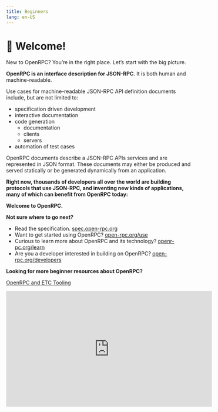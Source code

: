 ```yaml
---
title: Beginners
lang: en-US
---
```


# 👋 Welcome!

New to OpenRPC? You’re in the right place. Let’s start with the big picture.

**OpenRPC is an interface description for JSON-RPC**. It is both human and machine-readable.

Use cases for machine-readable JSON-RPC API definition documents include, but are not limited to:

- specification driven development
- interactive documentation
- code generation 
  - documentation
  - clients
  - servers
- automation of test cases

OpenRPC documents describe a JSON-RPC APIs services and are represented in JSON format. These documents may either be produced and served statically or be generated dynamically from an application.

**Right now, thousands of developers all over the world are building protocols that use JSON-RPC, and inventing new kinds of applications, many of which can benefit from OpenRPC today:**

**Welcome to OpenRPC.**

**Not sure where to go next?**

- Read the specification. [spec.open-rpc.org](http://spec.open-rpc.org#introduction)
- Want to get started using OpenRPC? [open-rpc.org/use](/use/)
- Curious to learn more about OpenRPC and its technology? [openr-pc.org/learn](/learn/)
- Are you a developer interested in building on OpenRPC? [open-rpc.org/developers](/developers/)

**Looking for more beginner resources about OpenRPC?**

[OpenRPC and ETC Tooling](https://youtu.be/UgSPMZ9FQ4Q?t=379)
<iframe width="560" height="315" src="https://www.youtube.com/embed/UgSPMZ9FQ4Q?start=379" frameborder="0" allow="accelerometer; autoplay; encrypted-media; gyroscope; picture-in-picture" allowfullscreen></iframe>